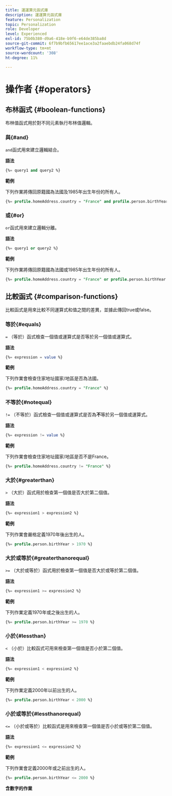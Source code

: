 ```yaml
---
title: 運運算元函式庫
description: 運運算元函式庫
feature: Personalization
topic: Personalization
role: Developer
level: Experienced
exl-id: 75b0b380-d9a6-418e-b9f6-e64de385ba8d
source-git-commit: 6f7b9bfb65617ee1ace3a2faaebdb24fa068d74f
workflow-type: tm+mt
source-wordcount: '308'
ht-degree: 11%

---
```


# 操作者 {#operators}

## 布林函式 {#boolean-functions}

布林值函式用於對不同元素執行布林值邏輯。

### 與{#and}

`and`函式用來建立邏輯結合。

**語法**

```sql
{%= query1 and query2 %}
```

**範例**

下列作業將傳回原籍國為法國及1985年出生年份的所有人。

```sql
{%= profile.homeAddress.country = "France" and profile.person.birthYear = 1985 %}
```

### 或{#or}

`or`函式用來建立邏輯分離。

**語法**

```sql
{%= query1 or query2 %}
```

**範例**

下列作業將傳回原籍國為法國或1985年出生年份的所有人。

```sql
{%= profile.homeAddress.country = "France" or profile.person.birthYear = 1985 %}
```

<!--
## Not{#not}

The `not` (or `!`) function is used to create a logical negation.

**Syntax**

```sql
not ({QUERY})
!({QUERY})
```

**Example**

The following operation will return all people who do not have their home country as Canada.

```sql
not (homeAddress.countryISO = "CA")
```
-->

## 比較函式 {#comparison-functions}

比較函式是用來比較不同運算式和值之間的差異，並據此傳回true或false。

### 等於{#equals}

`=` （等於）函式檢查一個值或運算式是否等於另一個值或運算式。

**語法**

```sql
{%= expression = value %}
```

**範例**

下列作業會檢查住家地址國家/地區是否為法國。

```sql
{%= profile.homeAddress.country = "France" %}
```

### 不等於{#notequal}

`!=` （不等於）函式檢查一個值或運算式是否為&#x200B;**不**&#x200B;等於另一個值或運算式。

**語法**

```sql
{%= expression != value %}
```

**範例**

下列作業會檢查住家地址國家/地區是否不是France。

```sql
{%= profile.homeAddress.country != "France" %}
```

### 大於{#greaterthan}

`>` （大於）函式用於檢查第一個值是否大於第二個值。

**語法**

```sql
{%= expression1 > expression2 %}
```

**範例**

下列作業會嚴格定義1970年後出生的人。

```sql
{%= profile.person.birthYear > 1970 %}
```

### 大於或等於{#greaterthanorequal}

`>=` （大於或等於）函式用於檢查第一個值是否大於或等於第二個值。

**語法**

```sql
{%= expression1 >= expression2 %}
```

**範例**

下列作業定義1970年或之後出生的人。

```sql
{%= profile.person.birthYear >= 1970 %}
```

### 小於{#lessthan}

`<` （小於）比較函式可用來檢查第一個值是否小於第二個值。

**語法**

```sql
{%= expression1 < expression2 %}
```

**範例**

下列作業定義2000年以前出生的人。

```sql
{%= profile.person.birthYear < 2000 %}
```

### 小於或等於{#lessthanorequal}

`<=` （小於或等於）比較函式是用來檢查第一個值是否小於或等於第二個值。

**語法**

```sql
{%= expression1 <= expression2 %}
```

**範例**

下列作業會定義2000年或之前出生的人。

```sql
{%= profile.person.birthYear <= 2000 %}
```

**含數字的作業**
